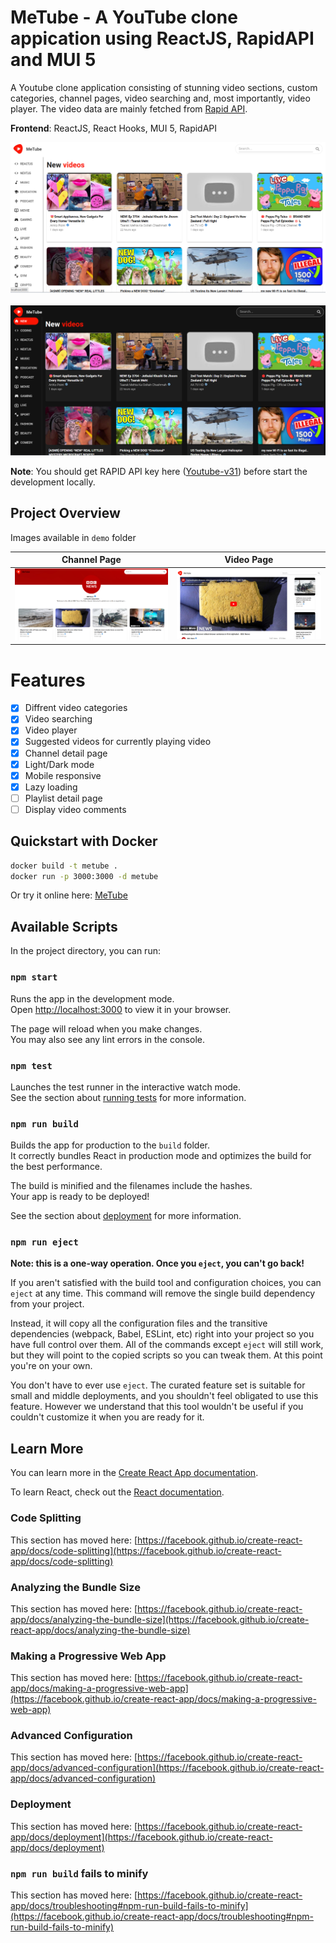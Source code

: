 # MeTube - A YouTube clone appication using ReactJS, RapidAPI and MUI 5

A Youtube clone application consisting of stunning video sections, custom categories, channel pages, video searching and, most importantly, video player. The video data are mainly fetched from [Rapid API](https://rapidapi.com/hub).  

**Frontend**: ReactJS, React Hooks, MUI 5, RapidAPI

<p align="center">
    <img src = "demo/homepage.png" alt="homepage">
    <br />
    <br />
    <img src = "demo/dark-theme.png" alt="homepage">
</p>

**Note**: You should get RAPID API key here ([Youtube-v31](https://rapidapi.com/ytdlfree/api/youtube-v31)) before start the development locally.

## Project Overview
Images available in `demo` folder

Channel Page | Video Page |
------------ | ---------- |
![Channel Page](demo/channel-page.png) | ![Video page](demo/video-page.png) |

# Features
- [x] Diffrent video categories
- [x] Video searching
- [x] Video player
- [x] Suggested videos for currently playing video
- [x] Channel detail page
- [x] Light/Dark mode
- [x] Mobile responsive
- [x] Lazy loading
- [ ] Playlist detail page
- [ ] Display video comments

## Quickstart with Docker
```bash
docker build -t metube .
docker run -p 3000:3000 -d metube
```
Or try it online here: [MeTube](https://animated-tanuki-9d8b63.netlify.app/)

## Available Scripts

In the project directory, you can run:

### `npm start`

Runs the app in the development mode.\
Open [http://localhost:3000](http://localhost:3000) to view it in your browser.

The page will reload when you make changes.\
You may also see any lint errors in the console.

### `npm test`

Launches the test runner in the interactive watch mode.\
See the section about [running tests](https://facebook.github.io/create-react-app/docs/running-tests) for more information.

### `npm run build`

Builds the app for production to the `build` folder.\
It correctly bundles React in production mode and optimizes the build for the best performance.

The build is minified and the filenames include the hashes.\
Your app is ready to be deployed!

See the section about [deployment](https://facebook.github.io/create-react-app/docs/deployment) for more information.

### `npm run eject`

**Note: this is a one-way operation. Once you `eject`, you can't go back!**

If you aren't satisfied with the build tool and configuration choices, you can `eject` at any time. This command will remove the single build dependency from your project.

Instead, it will copy all the configuration files and the transitive dependencies (webpack, Babel, ESLint, etc) right into your project so you have full control over them. All of the commands except `eject` will still work, but they will point to the copied scripts so you can tweak them. At this point you're on your own.

You don't have to ever use `eject`. The curated feature set is suitable for small and middle deployments, and you shouldn't feel obligated to use this feature. However we understand that this tool wouldn't be useful if you couldn't customize it when you are ready for it.

## Learn More

You can learn more in the [Create React App documentation](https://facebook.github.io/create-react-app/docs/getting-started).

To learn React, check out the [React documentation](https://reactjs.org/).

### Code Splitting

This section has moved here: [https://facebook.github.io/create-react-app/docs/code-splitting](https://facebook.github.io/create-react-app/docs/code-splitting)

### Analyzing the Bundle Size

This section has moved here: [https://facebook.github.io/create-react-app/docs/analyzing-the-bundle-size](https://facebook.github.io/create-react-app/docs/analyzing-the-bundle-size)

### Making a Progressive Web App

This section has moved here: [https://facebook.github.io/create-react-app/docs/making-a-progressive-web-app](https://facebook.github.io/create-react-app/docs/making-a-progressive-web-app)

### Advanced Configuration

This section has moved here: [https://facebook.github.io/create-react-app/docs/advanced-configuration](https://facebook.github.io/create-react-app/docs/advanced-configuration)

### Deployment

This section has moved here: [https://facebook.github.io/create-react-app/docs/deployment](https://facebook.github.io/create-react-app/docs/deployment)

### `npm run build` fails to minify

This section has moved here: [https://facebook.github.io/create-react-app/docs/troubleshooting#npm-run-build-fails-to-minify](https://facebook.github.io/create-react-app/docs/troubleshooting#npm-run-build-fails-to-minify)
